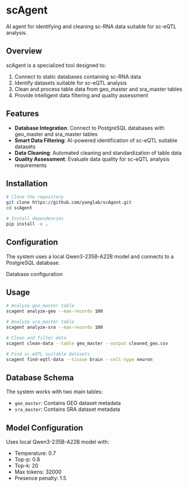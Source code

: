 # scAgent

AI agent for identifying and cleaning sc-RNA data suitable for sc-eQTL analysis.

## Overview

scAgent is a specialized tool designed to:
1. Connect to static databases containing sc-RNA data
2. Identify datasets suitable for sc-eQTL analysis
3. Clean and process table data from geo_master and sra_master tables
4. Provide intelligent data filtering and quality assessment

## Features

- **Database Integration**: Connect to PostgreSQL databases with geo_master and sra_master tables
- **Smart Data Filtering**: AI-powered identification of sc-eQTL suitable datasets
- **Data Cleaning**: Automated cleaning and standardization of table data
- **Quality Assessment**: Evaluate data quality for sc-eQTL analysis requirements

## Installation

```bash
# Clone the repository
git clone https://github.com/yanglab/scAgent.git
cd scAgent

# Install dependencies
pip install -e .
```

## Configuration

The system uses a local Qwen3-235B-A22B model and connects to a PostgreSQL database.

Database configuration

## Usage

```bash
# Analyze geo_master table
scagent analyze-geo --max-records 100

# Analyze sra_master table  
scagent analyze-sra --max-records 100

# Clean and filter data
scagent clean-data --table geo_master --output cleaned_geo.csv

# Find sc-eQTL suitable datasets
scagent find-eqtl-data --tissue brain --cell-type neuron
```

## Database Schema

The system works with two main tables:
- `geo_master`: Contains GEO dataset metadata
- `sra_master`: Contains SRA dataset metadata

## Model Configuration

Uses local Qwen3-235B-A22B model with:
- Temperature: 0.7
- Top-p: 0.8
- Top-k: 20
- Max tokens: 32000
- Presence penalty: 1.5 

